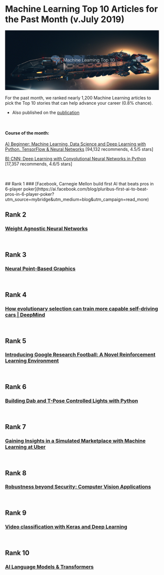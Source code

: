 # Machine Learning Top 10 Articles for the Past Month (v.July 2019)

<img src="ml-1907-top.png" width="800" alt="Mybridge"></a>

For the past month, we ranked nearly 1,200 Machine Learning articles to pick the Top 10 stories that can help advance your career (0.8% chance).
 
* Also published on the [publication](https://medium.mybridge.co/machine-learning-top-10-articles-for-the-past-month-v-july-2019-178436f99201)

<br>

#### Course of the month:

[A) Beginner: Machine Learning, Data Science and Deep Learning with Python. TensorFlow & Neural Networks](http://bit.ly/2FbgIcv) [94,132 recommends, 4.5/5 stars]

[B) CNN: Deep Learning with Convolutional Neural Networks in Python](http://bit.ly/2Mbu5gc) [17,357 recommends, 4.6/5 stars]

<br>
<br>
## Rank 1
### [Facebook, Carnegie Mellon build first AI that beats pros in 6-player poker](https://ai.facebook.com/blog/pluribus-first-ai-to-beat-pros-in-6-player-poker?utm_source=mybridge&utm_medium=blog&utm_campaign=read_more)


<br>

## Rank 2
### [Weight Agnostic Neural Networks](https://weightagnostic.github.io?utm_source=mybridge&utm_medium=blog&utm_campaign=read_more)


<br>

## Rank 3
### [Neural Point-Based Graphics](https://dmitryulyanov.github.io/neural_point_based_graphics?utm_source=mybridge&utm_medium=blog&utm_campaign=read_more)


<br>

## Rank 4
### [How evolutionary selection can train more capable self-driving cars | DeepMind](https://deepmind.com/blog/how-evolutionary-selection-can-train-more-capable-self-driving-cars?utm_source=mybridge&utm_medium=blog&utm_campaign=read_more)


<br>

## Rank 5
### [Introducing Google Research Football: A Novel Reinforcement Learning Environment](https://ai.googleblog.com/2019/06/introducing-google-research-football.html?utm_source=mybridge&utm_medium=blog&utm_campaign=read_more)


<br>

## Rank 6
### [Building Dab and T-Pose Controlled Lights with Python](https://www.makeartwithpython.com/blog/dab-and-tpose-controlled-lights?utm_source=mybridge&utm_medium=blog&utm_campaign=read_more)


<br>

## Rank 7
### [Gaining Insights in a Simulated Marketplace with Machine Learning at Uber](https://eng.uber.com/simulated-marketplace?utm_source=mybridge&utm_medium=blog&utm_campaign=read_more)


<br>

## Rank 8
### [Robustness beyond Security: Computer Vision Applications](http://gradientscience.org/robust_apps?utm_source=mybridge&utm_medium=blog&utm_campaign=read_more)


<br>

## Rank 9
### [Video classification with Keras and Deep Learning](https://www.pyimagesearch.com/2019/07/15/video-classification-with-keras-and-deep-learning?utm_source=mybridge&utm_medium=blog&utm_campaign=read_more)


<br>

## Rank 10
### [AI Language Models & Transformers](https://www.youtube.com/watch?v=rURRYI66E54?utm_source=mybridge&utm_medium=blog&utm_campaign=read_more)


                    
